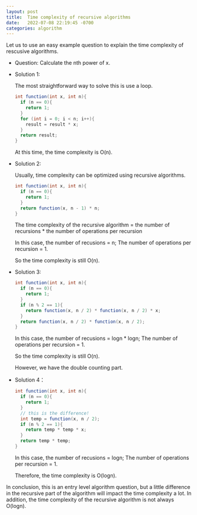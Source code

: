 ```yaml
---
layout: post
title:  Time complexity of recursive algorithms
date:   2022-07-08 22:19:45 -0700
categories: algorithm
---
```


Let us to use an easy example question to explain the time complexity of rescusive algorithms.

- Question: Calculate the nth power of x.

- Solution 1:

  The most straightforward way to solve this is use a loop.

  ```java
  int function(int x, int n){
    if (n == 0){
      return 1;
    }
    for (int i = 0; i < n; i++){
      result = result * x;
    }
    return result;
  }
  ```

  At this time, the time complexity is O(n).

- Solution 2:

  Usually, time complexity can be optimized using recursive algorithms.

  ```java
  int function(int x, int n){
    if (n == 0){
      return 1;
    }
    return function(x, n - 1) * n;
  }
  ```

  The time complexity of the recursive algorithm =  the number of recursions * the number of operations per recursion

  In this case, the number of recusions = n; The number of operations per recursion = 1.

  So the time complexity is still O(n).

- Solution 3:

  ```java
  int function(int x, int n){
    if (n == 0){
      return 1;
    }
    if (n % 2 == 1){
      return function(x, n / 2) * function(x, n / 2) * x;
    }
    return function(x, n / 2) * function(x, n / 2);
  }
  ```

  In this case, the number of recusions = logn * logn; The number of operations per recursion = 1.

  So the time complexity is still O(n).

  However, we have the double counting part.

- Solution 4：

  ```java
  int function(int x, int n){
    if (n == 0){
      return 1;
    }
    // this is the difference!
    int temp = function(x, n / 2);
    if (n % 2 == 1){
      return temp * temp * x;
    }
    return temp * temp;
  }
  ```

  In this case, the number of recusions = logn; The number of operations per recursion = 1.

  Therefore, the time complexity is O(logn).

In conclusion, this is an entry level algorithm question, but a little difference in the recursive part of the algorithm will impact the time complexity a lot. In addition, the time complexity of the recursive algorithm is not always O(logn).

